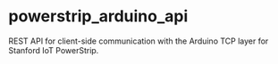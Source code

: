 # powerstrip_arduino_api
REST API for client-side communication with the Arduino TCP layer for Stanford IoT PowerStrip.
